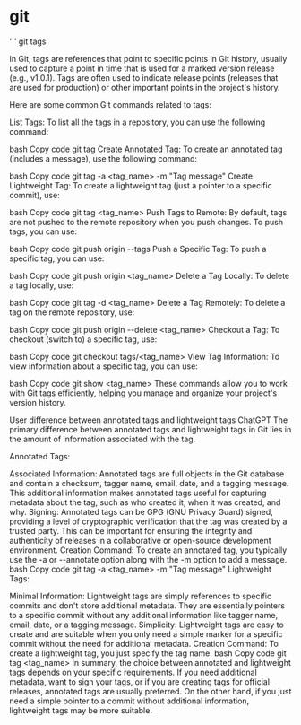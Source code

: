 # git

'''
git tags

In Git, tags are references that point to specific points in Git history, usually used to capture a point in time that is used for a marked version release (e.g., v1.0.1). Tags are often used to indicate release points (releases that are used for production) or other important points in the project's history.

Here are some common Git commands related to tags:

List Tags:
To list all the tags in a repository, you can use the following command:

bash
Copy code
git tag
Create Annotated Tag:
To create an annotated tag (includes a message), use the following command:

bash
Copy code
git tag -a <tag_name> -m "Tag message"
Create Lightweight Tag:
To create a lightweight tag (just a pointer to a specific commit), use:

bash
Copy code
git tag <tag_name>
Push Tags to Remote:
By default, tags are not pushed to the remote repository when you push changes. To push tags, you can use:

bash
Copy code
git push origin --tags
Push a Specific Tag:
To push a specific tag, you can use:

bash
Copy code
git push origin <tag_name>
Delete a Tag Locally:
To delete a tag locally, use:

bash
Copy code
git tag -d <tag_name>
Delete a Tag Remotely:
To delete a tag on the remote repository, use:

bash
Copy code
git push origin --delete <tag_name>
Checkout a Tag:
To checkout (switch to) a specific tag, use:

bash
Copy code
git checkout tags/<tag_name>
View Tag Information:
To view information about a specific tag, you can use:

bash
Copy code
git show <tag_name>
These commands allow you to work with Git tags efficiently, helping you manage and organize your project's version history.

User
difference between annotated tags and lightweight tags
ChatGPT
The primary difference between annotated tags and lightweight tags in Git lies in the amount of information associated with the tag.

Annotated Tags:

Associated Information: Annotated tags are full objects in the Git database and contain a checksum, tagger name, email, date, and a tagging message. This additional information makes annotated tags useful for capturing metadata about the tag, such as who created it, when it was created, and why.
Signing: Annotated tags can be GPG (GNU Privacy Guard) signed, providing a level of cryptographic verification that the tag was created by a trusted party. This can be important for ensuring the integrity and authenticity of releases in a collaborative or open-source development environment.
Creation Command: To create an annotated tag, you typically use the -a or --annotate option along with the -m option to add a message.
bash
Copy code
git tag -a <tag_name> -m "Tag message"
Lightweight Tags:

Minimal Information: Lightweight tags are simply references to specific commits and don't store additional metadata. They are essentially pointers to a specific commit without any additional information like tagger name, email, date, or a tagging message.
Simplicity: Lightweight tags are easy to create and are suitable when you only need a simple marker for a specific commit without the need for additional metadata.
Creation Command: To create a lightweight tag, you just specify the tag name.
bash
Copy code
git tag <tag_name>
In summary, the choice between annotated and lightweight tags depends on your specific requirements. If you need additional metadata, want to sign your tags, or if you are creating tags for official releases, annotated tags are usually preferred. On the other hand, if you just need a simple pointer to a commit without additional information, lightweight tags may be more suitable.
